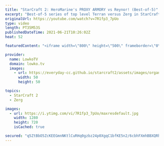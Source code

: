 ```yaml
---
title: "StarCraft 2: HeroMarine's PROXY ARMORY vs Reynor! (Best-of-5)"
excerpt: "Best-of-5 series of top level Terran versus Zerg in StarCraft 2 between Reynor and HeroMarine. In this series we see a variety on the same theme from both players, especially in the early game. HeroMarine tries to harass his opponent with Hellions, Banshees, Ravens, Marines, Cyclones and more, where"
originalUrl: https://youtube.com/watch?v=7R1fp3_7pUo
type: video
length: PT35M53S
publishedDateTime: 2021-06-21T10:26:02Z
heat: 52

featuredContent: "<iframe width=\"800\" height=\"500\" frameborder=\"0\" src=\"https://www.youtube.com/embed/7R1fp3_7pUo\" allow=\"accelerometer; autoplay; encrypted-media; gyroscope; picture-in-picture\" allowfullscreen></iframe>"

provider:
  name: LowkoTV
  domain: lowko.tv
  images:
    - url: https://everyday-cc.github.io/starcraft2/assets/images/organizations/lowko.tv-50x50.jpg
      width: 50
      height: 50

topics:
  - StarCraft 2
  - Zerg

images:
  - url: https://i.ytimg.com/vi/7R1fp3_7pUo/maxresdefault.jpg
    width: 1280
    height: 720
    isCached: true

secured: "q5ZtBbO5ZcKEEGmnNKtlCuRHq0gzbz24p0XgqC1bfKE5n2/6cbhFXmhBBXQRhXXXH5QMtUAC5SnvQzkw89rbVJq8siFicW0jL4ruFawkRpFkERLPQGbrw/i4ueyqw/33tawRRuckH63pXhxT8PLPmjAq0lOGc6G8YwkIN6VearmkyAcma1YaMp59YeV/0S8REtaNPkfxEx9Gjc+/qfgLjfzQPd+q4wgnTvbIc/GLScs6EycsIL9P/TaN9j/IJ801+k3vMM9frsgIDir0Px6idm5ESCTQkXDKFnfT9CQzt6egBwEFJgahNO3e7zHgSvb31OUY8Or/qSfDmhDijlx5uv/VjP5HE07ofSi2OXn8JQTjukG+E/HLXL4scwingc+jfse/4F2C/bAdOpFu2+no5dKWqrQZenCYQEEBwC0orR+uERIVPJEfJqBMg4iYWhSX;eRF5O7tWItD56H2xbZ/hIw=="
---
```


